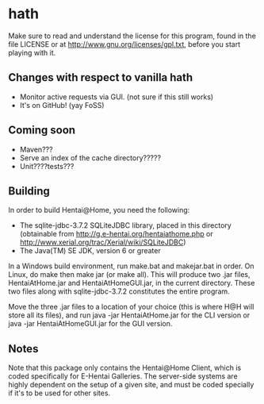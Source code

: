 # hath

Make sure to read and understand the license for this program, found in the file LICENSE or at http://www.gnu.org/licenses/gpl.txt, before you start playing with it.

## Changes with respect to vanilla hath

 - Monitor active requests via GUI. (not sure if this still works)
 - It's on GitHub! (yay FoSS)

## Coming soon

 - Maven???
 - Serve an index of the cache directory?????
 - Unit????tests???

## Building

In order to build Hentai@Home, you need the following:
  - The sqlite-jdbc-3.7.2 SQLiteJDBC library, placed in this directory (obtainable from http://g.e-hentai.org/hentaiathome.php or http://www.xerial.org/trac/Xerial/wiki/SQLiteJDBC)
  - The Java(TM) SE JDK, version 6 or greater

In a Windows build environment, run make.bat and makejar.bat in order. On Linux, do make then make jar (or make all). This will produce two .jar files, HentaiAtHome.jar and HentaiAtHomeGUI.jar, in the current directory. These two files along with sqlite-jdbc-3.7.2 constitutes the entire program.

Move the three .jar files to a location of your choice (this is where H@H will store all its files), and run java -jar HentaiAtHome.jar for the CLI version or java -jar HentaiAtHomeGUI.jar for the GUI version.

## Notes

Note that this package only contains the Hentai@Home Client, which is coded specifically for E-Hentai Galleries. The server-side systems are highly dependent on the setup of a given site, and must be coded specially if it's to be used for other sites.
